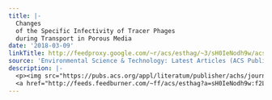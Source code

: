 ```yaml
---
title: |-
  Changes
  of the Specific Infectivity of Tracer Phages
  during Transport in Porous Media
date: '2018-03-09'
linkTitle: http://feedproxy.google.com/~r/acs/esthag/~3/sH0IeNodh9w/acs.est.7b06271
source: 'Environmental Science & Technology: Latest Articles (ACS Publications)'
description: |-
  <p><img src="https://pubs.acs.org/appl/literatum/publisher/achs/journals/content/esthag/0/esthag.ahead-of-print/acs.est.7b06271/20180309/images/medium/es-2017-06271k_0003.gif" alt="TOC Graphic"/></p><div><cite>Environmental Science & Technology</cite></div><div>DOI: 10.1021/acs.est.7b06271</div><div class="feedflare">
  <a href="http://feeds.feedburner.com/~ff/acs/esthag?a=sH0IeNodh9w:f2Ly0js9s8U:yIl2AUoC8zA"><img src="http://feeds.feedburner.com/~ff/acs/esthag?d=yIl2AUoC8zA" border="0"></img></a>
---
```

